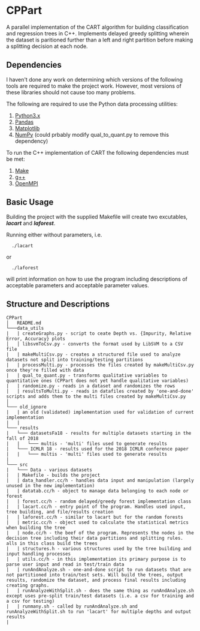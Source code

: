 # CPPart

A parallel implementation of the CART algorithm for building classification and regression trees in C++. Implements delayed greedy splitting wherein the dataset is paritioned further than a left and right partition before making a splitting decision at each node. 

## Dependencies
I haven't done any work on determining which versions of the following tools are required to make the project work. However, most versions of these libraries should not cause too many problems. 

The following are required to use the Python data processing utilities:
1. [Python3.x](https://www.python.org/downloads/)
2. [Pandas](https://pandas.pydata.org/)
3. [Matplotlib](https://matplotlib.org/)
4. [NumPy](http://www.numpy.org/) (could prbably modify qual_to_quant.py to remove this dependency)

To run the C++ implementation of CART the following dependencies must be met:
1. [Make](https://www.gnu.org/software/make/)
2. [g++](https://gcc.gnu.org/)
3. [OpenMPI](https://www.open-mpi.org/software/ompi/v4.0/)

## Basic Usage

Building the project with the supplied Makefile will create two excutables, **_lacart_** and **_laforest_**.

Running either without parameters, i.e.
```
  ./lacart
```
or 
```
  ./laforest
```
will print information on how to use the program including descriptions of acceptable parameters and acceptable parameter values.

## Structure and Descriptions

```
CPPart
│   README.md
└───data_utils
|   | createGraphs.py - script to ceate Depth vs. {Impurity, Relative Error, Accuracy} plots
│   │ libsvmToCsv.py - converts the format used by LibSVM to a CSV file
|   | makeMultiCsv.py - creates a structured file used to analyze datasets not split into training/testing partitions
|   | processMulti.py - processes the files created by makeMultiCsv.py once they're filled with data
|   | qual_to_quant.py - transforms qualitative variables to quantitative ones (CPPart does not yet handle qualitative variables)
|   | randomize.py - reads in a dataset and randomizes the rows
|   | resultsToMulti.py - reads in datafiles created by 'one-and-done' scripts and adds them to the multi files created by makeMultiCsv.py
│   
└─── old_ignore
|   | an old (validated) implementation used for validation of current implementation
|   |
└─── results
|   └─── datasetsFa18 - results for multiple datasets starting in the fall of 2018
|   |   └─── multis - 'multi' files used to generate results
|   └─── ICMLR 18 - results used for the 2018 ICMLR conference paper
|   |   └─── multis - 'multi' files used to generate results
|   
└─── src
|   └─── Data - various datasets
|   | Makefile - builds the project
|   | data_handler.cc/h - handles data input and manipulation (largely unused in the new implementation)
|   | datatab.cc/h - object to manage data belonging to each node or forest
|   | forest.cc/h - random delayed/greedy forest implementation class
|   | lacart.cc/h - entry point of the program. Handles used input, tree building, and file/results creation
|   | laforest.cc/h - similar to lacart but for the random forests
|   | metric.cc/h - object used to calculate the statistical metrics when building the tree
|   | node.cc/h - the beef of the program. Represents the nodes in the decision tree including their data partitions and splitting rules. alls in this class build the trees
|   | structures.h - various structures used by the tree building and input handling processes
|   | utils.cc/h - in this implementation its primary purpose is to parse user input and read in test/train data
|   | runAndAnalyze.sh - one-and-done script to run datasets that are not partitioned into train/test sets. Will build the trees, output results, randomize the dataset, and process final results including creating graphs.
|   | runAnalyzeWithSplit.sh - does the same thing as runAndAnalyze.sh except uses pre-split train/test datasets (i.e. a csv for training and a csv for testing)
|   | runmany.sh - called by runAndAnalyze.sh and runAnalyzeWithSplit.sh to run 'lacart' for multiple depths and output results
|
```
